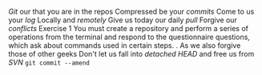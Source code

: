 *Git* our that you are in the repos
Compressed be your *commits*
Come to us your *log*
Locally and *remotely*
Give us today our daily *pull*
Forgive our *conflicts*
Exercise 1
You must create a repository and perform a series of operations from the terminal and respond
to the questionnaire questions, which ask about commands used in certain steps.
.
As we also forgive those of other geeks
Don't let us fall into *detached HEAD*
and free us from *SVN*
`git commit --amend`